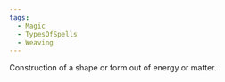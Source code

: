 ```yaml
---
tags:
  - Magic
  - TypesOfSpells
  - Weaving
---
```

Construction of a shape or form out of energy or matter.